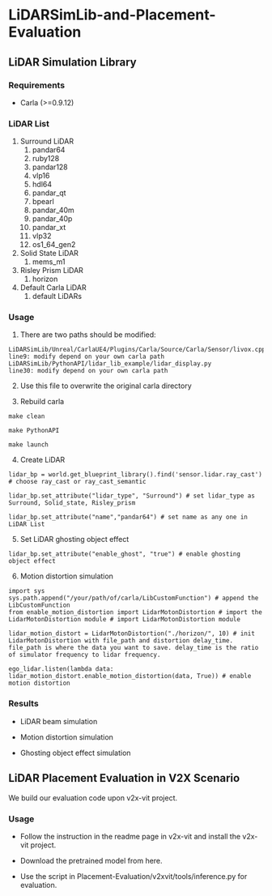 # LiDARSimLib-and-Placement-Evaluation

## LiDAR Simulation Library

### Requirements

+ Carla (>=0.9.12)

### LiDAR List
1. Surround LiDAR
   1. pandar64
   2. ruby128
   3. pandar128
   4. vlp16
   5. hdl64
   6. pandar_qt
   7. bpearl
   8. pandar_40m
   9. pandar_40p
   10. pandar_xt
   11. vlp32
   12. os1_64_gen2
2. Solid State LiDAR
   1. mems_m1
3. Risley Prism LiDAR
   1. horizon
4. Default Carla LiDAR
   1. default LiDARs

### Usage

1. There are two paths should be modified:

```
LiDARSimLib/Unreal/CarlaUE4/Plugins/Carla/Source/Carla/Sensor/livox.cpp
line9: modify depend on your own carla path
LiDARSimLib/PythonAPI/lidar_lib_example/lidar_display.py
line30: modify depend on your own carla path
```

2. Use this file to overwrite the original carla directory

3. Rebuild carla

```
make clean

make PythonAPI

make launch
```

4. Create LiDAR


```
lidar_bp = world.get_blueprint_library().find('sensor.lidar.ray_cast') # choose ray_cast or ray_cast_semantic

lidar_bp.set_attribute("lidar_type", "Surround") # set lidar_type as Surround, Solid_state, Risley_prism

lidar_bp.set_attribute("name","pandar64") # set name as any one in LiDAR List
```

5. Set LiDAR ghosting object effect

```
lidar_bp.set_attribute("enable_ghost", "true") # enable ghosting object effect
```

6. Motion distortion simulation

```
import sys
sys.path.append("/your/path/of/carla/LibCustomFunction") # append the LibCustomFunction
from enable_motion_distortion import LidarMotonDistortion # import the LidarMotonDistortion module # import LidarMotonDistortion module
```

```
lidar_motion_distort = LidarMotonDistortion("./horizon/", 10) # init LidarMotonDistortion with file_path and distortion delay_time. file_path is where the data you want to save. delay_time is the ratio of simulator frequency to lidar frequency.
```

```
ego_lidar.listen(lambda data: lidar_motion_distort.enable_motion_distortion(data, True)) # enable motion distortion
```

### Results

+	LiDAR beam simulation

+	Motion distortion simulation

+	Ghosting object effect simulation

## LiDAR Placement Evaluation in V2X Scenario

We build our evaluation code upon v2x-vit project.

### Usage

+	Follow the instruction in the readme page in v2x-vit and install the v2x-vit project.

+ Download the pretrained model from here.

+ Use the script in Placement-Evaluation/v2xvit/tools/inference.py for evaluation.
